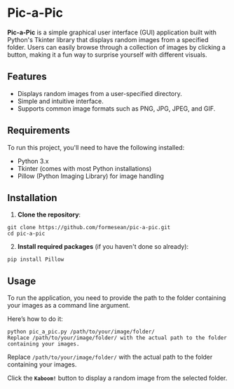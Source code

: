 # Pic-a-Pic

**Pic-a-Pic** is a simple graphical user interface (GUI) application built with Python's Tkinter library that displays random images from a specified folder. Users can easily browse through a collection of images by clicking a button, making it a fun way to surprise yourself with different visuals.

## Features

- Displays random images from a user-specified directory.
- Simple and intuitive interface.
- Supports common image formats such as PNG, JPG, JPEG, and GIF.

## Requirements

To run this project, you'll need to have the following installed:

- Python 3.x
- Tkinter (comes with most Python installations)
- Pillow (Python Imaging Library) for image handling

## Installation

1. **Clone the repository**:
   
```
git clone https://github.com/formesean/pic-a-pic.git
cd pic-a-pic
```

2. **Install required packages** (if you haven't done so already):
   
```
pip install Pillow
```

## Usage

To run the application, you need to provide the path to the folder containing your images as a command line argument. 

Here’s how to do it:

```
python pic_a_pic.py /path/to/your/image/folder/
Replace /path/to/your/image/folder/ with the actual path to the folder containing your images.
```

Replace `/path/to/your/image/folder/` with the actual path to the folder containing your images.

Click the **`Kaboom!`** button to display a random image from the selected folder.


